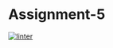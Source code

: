 # Assignment-5
[![linter](https://github.com/Abdullah-Al-Rashid/Assignment-5/workflows/linter/badge.svg)](https://github.com/marketplace/actions/super-linter)         

